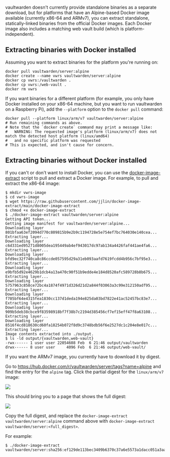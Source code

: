 vaultwarden doesn't currently provide standalone binaries as a separate download, but for platforms that have an Alpine-based Docker image available (currently x86-64 and ARMv7), you can extract standalone, statically-linked binaries from the official Docker images. Each Docker image also includes a matching web vault build (which is platform-independent).

## Extracting binaries with Docker installed

Assuming you want to extract binaries for the platform you're running on:
```
docker pull vaultwarden/server:alpine
docker create --name vwrs vaultwarden/server:alpine
docker cp vwrs:/vaultwarden .
docker cp vwrs:/web-vault .
docker rm vwrs
```

If you want binaries for a different platform (for example, you only have Docker installed on your x86-64 machine, but you want to run vaultwarden on a Raspberry Pi), add the `--platform` option to the `docker pull` command:
```
docker pull --platform linux/arm/v7 vaultwarden/server:alpine
# Run remaining commands as above.
# Note that the `docker create` command may print a message like:
#   WARNING: The requested image's platform (linux/arm/v7) does not match the detected host platform (linux/amd64)
#   and no specific platform was requested
# This is expected, and isn't cause for concern.
```

## Extracting binaries without Docker installed

If you can't or don't want to install Docker, you can use the [docker-image-extract](https://github.com/jjlin/docker-image-extract) script to pull and extract a Docker image. For example, to pull and extract the x86-64 image:
```
$ mkdir vwrs-image
$ cd vwrs-image
$ wget https://raw.githubusercontent.com/jjlin/docker-image-extract/main/docker-image-extract
$ chmod +x docker-image-extract
$ ./docker-image-extract vaultwarden/server:alpine
Getting API token...
Getting image manifest for vaultwarden/server:alpine...
Downloading layer 801bfaa63ef2094d770c809815b9e2b9c1194728e5e754ef7bc764030e140cea...
Extracting layer...
Downloading layer c6d331ed95271d8005dea195449ab4ef943017dc97ab134a4426faf441ae4fa6...
Extracting layer...
Downloading layer bfd9ec32f740ca8c86ccde057595d29a31eb093aafd7619fcdd4b956c7bf95e3...
Extracting layer...
Downloading layer e9bfb5d92e4629b1dcb4a13a470c90f51b9edde4e184d8520afc589728b8b675...
Extracting layer...
Downloading layer 5757963c858ce72bc4a1874f4971d326d21d2a844f03063a3c99e312150adf95...
Extracting layer...
Downloading layer f705bf64e4315fea1830cc137d1deda194e825da03bd7822e41ac52457bc83e7...
Extracting layer...
Downloading layer 909b5deb38cbce9f83598918bf7f38b7c2194d385456cf7ef15eff47f8a63108...
Extracting layer...
Downloading layer 8516f4cd818630cd60fa18254b072f8d9c3748bdb56f6e2527dc1c204e8e017c...
Extracting layer...
Image contents extracted into ./output.
$ ls -ld output/{vaultwarden,web-vault}
-rwx------ 1 user user 22054608 Feb  6 21:46 output/vaultwarden
drwx------ 8 user user     4096 Feb  6 21:46 output/web-vault/
```

If you want the ARMv7 image, you currently have to download it by digest.

Go to https://hub.docker.com/r/vaultwarden/server/tags?name=alpine and find the entry for the `alpine` tag.
Click the partial digest for the `linux/arm/v7` image:

![](https://i.imgur.com/T5WdwtS.png)

This should bring you to a page that shows the full digest:

![](https://i.imgur.com/Hsz8vJ4.png)

Copy the full digest, and replace the `docker-image-extract vaultwarden/server:alpine` command above with
`docker-image-extract vaultwarden/server:<full_digest>`.

For example:
```
$ ./docker-image-extract vaultwarden/server:sha256:ef129de113bec3409b6370c37a6e5573a1dacc051a3aae2a8a3339323ae63623
```